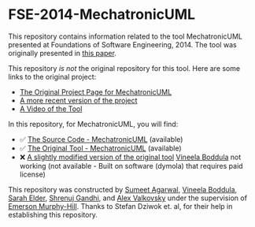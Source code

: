 # FSE-2014-MechatronicUML

This repository contains information related to the tool MechatronicUML presented at Foundations of Software Engineering, 2014. The tool was originally presented in [this paper](http://dl.acm.org/citation.cfm?doid=2635868.2661665).

This repository _is not_ the original repository for this tool. Here are some links to the original project:
* [The Original Project Page for MechatronicUML](http://www.mechatronicuml.org/en/index.html)
* [A more recent version of the project](http://www.mechatronicuml.org/en/download.html)
* [A Video of the Tool](https://www.youtube.com/watch?v=xQJdd5HGs-M)


In this repository, for MechatronicUML, you will find:
* :white_check_mark: [The Source Code - MechatronicUML](tbd0) (available)
* :white_check_mark: [The Original Tool - MechatronicUML](tbd0) (available)
* :x: [A slightly modified version of the original tool](tbd1) [Vineela Boddula](https://github.com/boddulavineela) not working (not available - Built on software (dymola) that requires paid license)


This repository was constructed by [Sumeet Agarwal](https://github.com/sumeet29), [Vineela Boddula](https://github.com/boddulavineela), [Sarah Elder](https://github.com/seelder),  [Shrenuj Gandhi](https://github.com/shrenujgandhi), and [Alex Valkovsky](https://github.com/avalkovsky) under the supervision of [Emerson Murphy-Hill](https://github.com/CaptainEmerson). Thanks to Stefan Dziwok et. al, for their help in establishing this repository.
